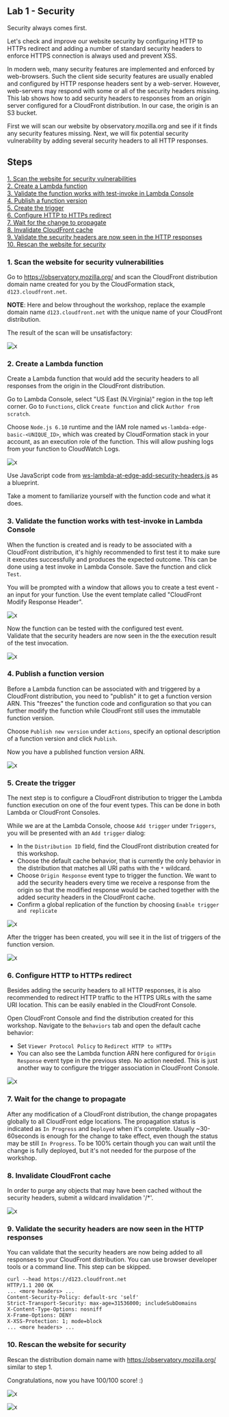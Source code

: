 ## Lab 1 - Security

Security always comes first.

Let's check and improve our website security by configuring HTTP to HTTPs redirect and adding a number of standard security headers to enforce HTTPS connection is always used and prevent XSS.

In modern web, many security features are implemented and enforced by web-browsers. Such the client side security features are usually enabled and configured by HTTP response headers sent by a web-server. However, web-servers may respond with some or all of the security headers missing. This lab shows how to add security headers to responses from an origin server configured for a CloudFront distribution. In our case, the origin is an S3 bucket.

First we will scan our website by observatory.mozilla.org and see if it finds any security features missing. Next, we will fix potential security vulnerability by adding several security headers to all HTTP responses.

## Steps

[1. Scan the website for security vulnerabilities](#1-scan-the-website-for-security-vulnerabilities)  
[2. Create a Lambda function](#2-create-a-lambda-function)  
[3. Validate the function works with test-invoke in Lambda Console](#3-validate-the-function-works-with-test-invoke-in-lambda-console)  
[4. Publish a function version](#4-publish-a-function-version)  
[5. Create the trigger](#5-create-the-trigger)  
[6. Configure HTTP to HTTPs redirect](#6-configure-http-to-https-redirect)  
[7. Wait for the change to propagate](#7-wait-for-the-change-to-propagate)  
[8. Invalidate CloudFront cache](#8-invalidate-cloudfront-cache)  
[9. Validate the security headers are now seen in the HTTP responses](#9-validate-the-security-headers-are-now-seen-in-the-http-responses)  
[10. Rescan the website for security](#10-rescan-the-website-for-security)  

### 1. Scan the website for security vulnerabilities

Go to https://observatory.mozilla.org/ and scan the CloudFront distribution domain name created for you by the CloudFormation stack, `d123.cloudfront.net`.

**NOTE**: Here and below throughout the workshop, replace the example domain name `d123.cloudfront.net` with the unique name of your CloudFront distribution.

The result of the scan will be unsatisfactory:

![x](./img/security-bad.png)

### 2. Create a Lambda function

Create a Lambda function that would add the security headers to all responses from the origin in the CloudFront distribution.

Go to Lambda Console, select "US East (N.Virginia)" region in the top left corner. Go to `Functions`, click `Create function` and click `Author from scratch`.

Choose `Node.js 6.10` runtime and the IAM role named `ws-lambda-edge-basic-<UNIQUE_ID>`, which was created by CloudFormation stack in your account, as an execution role of the function. This will allow pushing logs from your function to CloudWatch Logs.

![x](./img/create-function.png)

Use JavaScript code from [ws-lambda-at-edge-add-security-headers.js](./ws-lambda-at-edge-add-security-headers.js) as a blueprint.

Take a moment to familiarize yourself with the function code and what it does.

### 3. Validate the function works with test-invoke in Lambda Console

When the function is created and is ready to be associated with a CloudFront distribution, it's highly recommended to first test it to make sure it executes successfully and produces the expected outcome. This can be done using a test invoke in Lambda Console. Save the function and click `Test`.

You will be prompted with a window that allows you to create a test event - an input for your function. Use the event template called "CloudFront Modify Response Header".

![x](./img/configure-test-event.png)

Now the function can be tested with the configured test event.  
Validate that the security headers are now seen in the the execution result of the test invocation.

![x](./img/test-invoke-succeeded.png)

### 4. Publish a function version

Before a Lambda function can be associated with and triggered by a CloudFront distribution, you need to "publish" it to get a function version ARN. This "freezes" the function code and configuration so that you can further modify the function while CloudFront still uses the immutable function version.

Choose `Publish new version` under `Actions`, specify an optional description of a function version and click `Publish`.

Now you have a published function version ARN.

![x](./img/publish.png)

### 5. Create the trigger

The next step is to configure a CloudFront distribution to trigger the Lambda function execution on one of the four event types. This can be done in both Lambda or CloudFront Consoles.

While we are at the Lambda Console, choose `Add trigger` under `Triggers`, you will be presented with an `Add trigger` dialog:
* In the `Distribution ID` field, find the CloudFront distribution created for this workshop.  
* Choose the default cache behavior, that is currently the only behavior in the distribution that matches all URI paths with the `*` wildcard.  
* Choose `Origin Response` event type to trigger the function. We want to add the security headers every time we receive a response from the origin so that the modified response would be cached together with the added security headers in the CloudFront cache.
* Confirm a global replication of the function by choosing `Enable trigger and replicate`

![x](./img/add-trigger2.png)

After the trigger has been created, you will see it in the list of triggers of the function version.

![x](./img/add-trigger3.png)

### 6. Configure HTTP to HTTPs redirect

Besides adding the security headers to all HTTP responses, it is also recommended to redirect HTTP traffic to the HTTPS URLs with the same URI location. This can be easily enabled in the CloudFront Console.

Open CloudFront Console and find the distribution created for this workshop. Navigate to the `Behaviors` tab and open the default cache behavior:
* Set `Viewer Protocol Policy` to `Redirect HTTP to HTTPs`
* You can also see the Lambda function ARN here configured for `Origin Response` event type in the previous step. No action needed. This is just another way to configure the trigger association in CloudFront Console.

![x](./img/cb-redirect-associated.png)

### 7. Wait for the change to propagate

After any modification of a CloudFront distribution, the change propagates globally to all CloudFront edge locations. The propagation status is indicated as `In Progress` and `Deployed` when it's complete. Usually ~30-60seconds is enough for the change to take effect, even though the status may be still `In Progress`. To be 100% certain though you can wait until the change is fully deployed, but it's not needed for the purpose of the workshop.

### 8. Invalidate CloudFront cache

In order to purge any objects that may have been cached without the security headers, submit a wildcard invalidation '/*'.

![x](./img/invalidate.png)

### 9. Validate the security headers are now seen in the HTTP responses

You can validate that the security headers are now being added to all responses to your CloudFront distribution. You can use browser developer tools or a command line. This step can be skipped.

```
curl --head https://d123.cloudfront.net
HTTP/1.1 200 OK
... <more headers> ...
Content-Security-Policy: default-src 'self'
Strict-Transport-Security: max-age=31536000; includeSubDomains
X-Content-Type-Options: nosniff
X-Frame-Options: DENY
X-XSS-Protection: 1; mode=block
... <more headers> ...
```

### 10. Rescan the website for security

Rescan the distribution domain name with https://observatory.mozilla.org/ similar to step 1.

Congratulations, now you have 100/100 score! :)

![x](./img/security-good.png)

![x](./img/security-good2.png)

